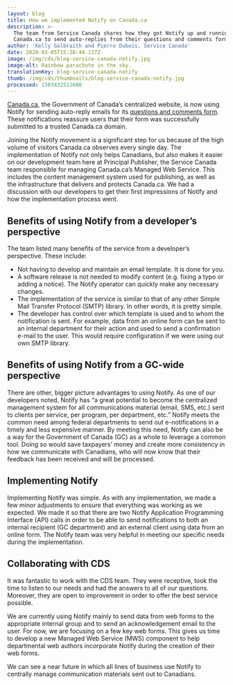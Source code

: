 ```yaml
---
layout: blog
title: How we implemented Notify on Canada.ca
description: >-
  The team from Service Canada shares how they got Notify up and running on
  Canada.ca to send auto-replies from their questions and comments form. 
author: 'Kelly Galbraith and Pierre Dubois, Service Canada'
date: 2020-03-05T15:28:44.137Z
image: /img/cds/blog-service-canada-notify.jpg
image-alt: Rainbow parachute in the sky.
translationKey: blog-service-canada-notify
thumb: /img/cds/thumbnails/blog-service-canada-notify.jpg
processed: 1583432511600
---
```

[Canada.ca](https://www.canada.ca/en.html), the Government of Canada’s centralized website, is now using Notify for sending auto-reply emails for its [questions and comments form](https://www.canada.ca/en/contact/questions.html). These notifications reassure users that their form was successfully submitted to a trusted Canada.ca domain. 

Joining the Notify movement is a significant step for us because of the high volume of visitors Canada.ca observes every single day. The implementation of Notify not only helps Canadians, but also makes it easier on our development team here at Principal Publisher, the Service Canada team responsible for managing Canada.ca’s Managed Web Service. This includes the content management system used for publishing, as well as the infrastructure that delivers and protects Canada.ca. 
We had a discussion with our developers to get their first impressions of Notify and how the implementation process went. 

## Benefits of using Notify from a developer’s perspective
The team listed many benefits of the service from a developer’s perspective. These include:

* Not having to develop and maintain an email template. It is done for you. 
* A software release is not needed to modify content (e.g. fixing a typo or adding a notice). The Notify operator can quickly make any necessary changes.
* The implementation of the service is similar to that of any other Simple Mail Transfer Protocol (SMTP) library. In other words, it is pretty simple.
* The developer has control over which template is used and to whom the notification is sent. For example, data from an online form can be sent to an internal department for their action and used to send a confirmation e-mail to the user. This would require configuration if we were using our own SMTP library. 

## Benefits of using Notify from a GC-wide perspective
There are other, bigger picture advantages to using Notify. As one of our developers noted, Notify has “a great potential to become the centralized management system for all communications material (email, SMS, etc.) sent to clients per service, per program, per department, etc.” 
Notify meets the common need among federal departments to send out e-notifications in a timely and less expensive manner.  By meeting this need, Notify can also be a way for the Government of Canada (GC) as a whole to leverage a common tool. Doing so would save taxpayers’ money and create more consistency in how we communicate with Canadians, who will now know that their feedback has been received and will be processed.

## Implementing Notify
Implementing Notify was simple. As with any implementation, we made a few minor adjustments to ensure that everything was working as we expected. We made it so that there are two Notify Application Programming Interface (API) calls in order to be able to send notifications to both an internal recipient (GC department) and an external client using data from an online form. The Notify team was very helpful in meeting our specific needs during the implementation. 

## Collaborating with CDS

It was fantastic to work with the CDS team. They were receptive, took the time to listen to our needs and had the answers to all of our questions. Moreover, they are open to improvement in order to offer the best service possible. 

We are currently using Notify mainly to send data from web forms to the appropriate internal group and to send an acknowledgement email to the user. For now, we are focusing on a few key web forms. This gives us time to develop a new Managed Web Service (MWS) component to help departmental web authors incorporate Notify during the creation of their web forms.

We can see a near future in which all lines of business use Notify to centrally manage communication materials sent out to Canadians.


